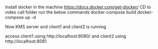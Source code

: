 Install docker in the machine https://docs.docker.com/get-docker/
CD to video call folder
run the below commands
docker-compose build
docker-compose up -d

Now KMS server and client1 and client2 is running

access client1 using http://localhost:8080/ and client2 using http://localhost:8081 